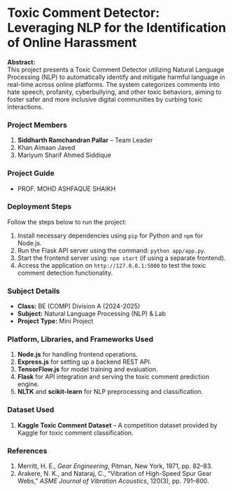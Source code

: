 # Toxic Comment Detector: Leveraging NLP for the Identification of Online Harassment

**Abstract:**  
This project presents a Toxic Comment Detector utilizing Natural Language Processing (NLP) to automatically identify and mitigate harmful language in real-time across online platforms. The system categorizes comments into hate speech, profanity, cyberbullying, and other toxic behaviors, aiming to foster safer and more inclusive digital communities by curbing toxic interactions.

### Project Members
1. **Siddharth Ramchandran Pallar** – Team Leader  
2. Khan Aimaan Javed  
3. Mariyum Sharif Ahmed Siddique  
 

### Project Guide
- PROF. MOHD ASHFAQUE SHAIKH

### Deployment Steps
Follow the steps below to run the project:

1. Install necessary dependencies using `pip` for Python and `npm` for Node.js.
2. Run the Flask API server using the command: `python app/app.py`.
3. Start the frontend server using: `npm start` (if using a separate frontend).
4. Access the application on `http://127.0.0.1:5000` to test the toxic comment detection functionality.

### Subject Details
- **Class:** BE (COMP) Division A (2024-2025)  
- **Subject:** Natural Language Processing (NLP) & Lab  
- **Project Type:** Mini Project  

### Platform, Libraries, and Frameworks Used
1. **Node.js** for handling frontend operations.
2. **Express.js** for setting up a backend REST API.
3. **TensorFlow.js** for model training and evaluation.
4. **Flask** for API integration and serving the toxic comment prediction engine.
5. **NLTK** and **scikit-learn** for NLP preprocessing and classification.

### Dataset Used
1. **Kaggle Toxic Comment Dataset** – A competition dataset provided by Kaggle for toxic comment classification.

### References
1. Merritt, H. E., *Gear Engineering*, Pitman, New York, 1971, pp. 82–83.
2. Arakere, N. K., and Nataraj, C., “Vibration of High-Speed Spur Gear Webs,” *ASME Journal of Vibration Acoustics*, 120(3), pp. 791–800.